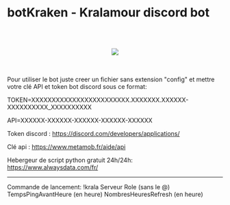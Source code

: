 # botKraken - Kralamour discord bot
<br></br>
<p align="center">
  <img src="https://i.ibb.co/Wyr28SN/krala.png" />
</p>
<br></br>
Pour utiliser le bot juste creer un fichier sans extension "config"
et mettre votre clé API et token bot discord sous ce format:

TOKEN=XXXXXXXXXXXXXXXXXXXXXXXX.XXXXXXX.XXXXXX-XXXXXXXXXX_XXXXXXXXXX

API=XXXXXX-XXXXXX-XXXXXX-XXXXXX-XXXXXX



Token discord : https://discord.com/developers/applications/

Clé api : https://www.metamob.fr/aide/api

Hebergeur de script python gratuit 24h/24h: 
https://www.alwaysdata.com/fr/


___________________

Commande de lancement:
!krala Serveur Role (sans le @) TempsPingAvantHeure (en heure) NombresHeuresRefresh (en heure)
